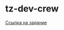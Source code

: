 # tz-dev-crew
[Ссылка на задание](https://www.figma.com/file/58tsFhWdSBXq9tYqnIPKz8/Antools?node-id=1%3A3&t=4ttTqIUbzCTdAyZz-0 "ТЗ Dev Crew")